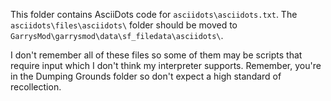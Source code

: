 This folder contains AsciiDots code for `asciidots\asciidots.txt`. The `asciidots\files\asciidots\` folder should be moved to `GarrysMod\garrysmod\data\sf_filedata\asciidots\`.

I don't remember all of these files so some of them may be scripts that require input which I don't think my interpreter supports. Remember, you're in the Dumping Grounds folder so don't expect a high standard of recollection.